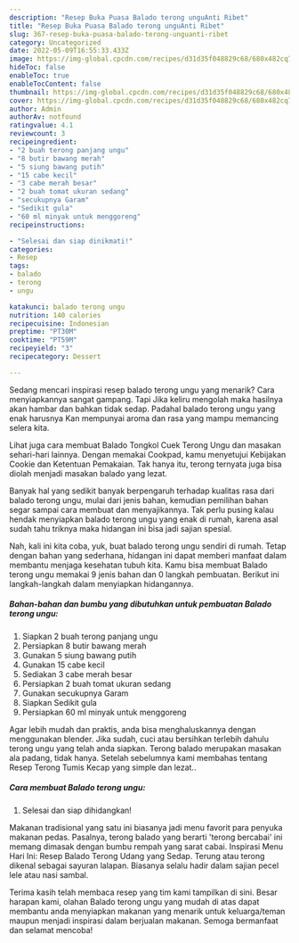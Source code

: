 ```yaml
---
description: "Resep Buka Puasa Balado terong unguAnti Ribet"
title: "Resep Buka Puasa Balado terong unguAnti Ribet"
slug: 367-resep-buka-puasa-balado-terong-unguanti-ribet
category: Uncategorized
date: 2022-05-09T16:55:33.433Z
image: https://img-global.cpcdn.com/recipes/d31d35f048829c68/680x482cq70/balado-terong-ungu-foto-resep-utama.jpg
hideToc: false
enableToc: true
enableTocContent: false
thumbnail: https://img-global.cpcdn.com/recipes/d31d35f048829c68/680x482cq70/balado-terong-ungu-foto-resep-utama.jpg
cover: https://img-global.cpcdn.com/recipes/d31d35f048829c68/680x482cq70/balado-terong-ungu-foto-resep-utama.jpg
author: Admin
authorAv: notfound
ratingvalue: 4.1
reviewcount: 3
recipeingredient:
- "2 buah terong panjang ungu"
- "8 butir bawang merah"
- "5 siung bawang putih"
- "15 cabe kecil"
- "3 cabe merah besar"
- "2 buah tomat ukuran sedang"
- "secukupnya Garam"
- "Sedikit gula"
- "60 ml minyak untuk menggoreng"
recipeinstructions:

- "Selesai dan siap dinikmati!"
categories:
- Resep
tags:
- balado
- terong
- ungu

katakunci: balado terong ungu 
nutrition: 140 calories
recipecuisine: Indonesian
preptime: "PT30M"
cooktime: "PT59M"
recipeyield: "3"
recipecategory: Dessert

---
```



Sedang mencari inspirasi resep balado terong ungu yang menarik? Cara menyiapkannya sangat gampang. Tapi Jika keliru mengolah maka hasilnya akan hambar dan bahkan tidak sedap. Padahal balado terong ungu yang enak harusnya Kan mempunyai aroma dan rasa yang mampu memancing selera kita.


Lihat juga cara membuat Balado Tongkol Cuek Terong Ungu dan masakan sehari-hari lainnya. Dengan memakai Cookpad, kamu menyetujui Kebijakan Cookie dan Ketentuan Pemakaian. Tak hanya itu, terong ternyata juga bisa diolah menjadi masakan balado yang lezat.

Banyak hal yang sedikit banyak berpengaruh terhadap kualitas rasa dari balado terong ungu, mulai dari jenis bahan, kemudian pemilihan bahan segar sampai cara membuat dan menyajikannya. Tak perlu pusing kalau hendak menyiapkan balado terong ungu yang enak di rumah, karena asal sudah tahu triknya maka hidangan ini bisa jadi sajian spesial.


Nah, kali ini kita coba, yuk, buat balado terong ungu sendiri di rumah. Tetap dengan bahan yang sederhana, hidangan ini dapat memberi manfaat dalam membantu menjaga kesehatan tubuh kita. Kamu bisa membuat Balado terong ungu memakai 9 jenis bahan dan 0 langkah pembuatan. Berikut ini langkah-langkah dalam menyiapkan hidangannya.

<!--inarticleads1-->

##### Bahan-bahan dan bumbu yang dibutuhkan untuk pembuatan Balado terong ungu:

1. Siapkan 2 buah terong panjang ungu
1. Persiapkan 8 butir bawang merah
1. Gunakan 5 siung bawang putih
1. Gunakan 15 cabe kecil
1. Sediakan 3 cabe merah besar
1. Persiapkan 2 buah tomat ukuran sedang
1. Gunakan secukupnya Garam
1. Siapkan Sedikit gula
1. Persiapkan 60 ml minyak untuk menggoreng


Agar lebih mudah dan praktis, anda bisa menghaluskannya dengan menggunakan blender. Jika sudah, cuci atau bersihkan terlebih dahulu terong ungu yang telah anda siapkan. Terong balado merupakan masakan ala padang, tidak hanya. Setelah sebelumnya kami membahas tentang Resep Terong Tumis Kecap yang simple dan lezat.. 

<!--inarticleads2-->

##### Cara membuat Balado terong ungu:


1. Selesai dan siap dihidangkan!

Makanan tradisional yang satu ini biasanya jadi menu favorit para penyuka makanan pedas. Pasalnya, terong balado yang berarti &#39;terong bercabai&#39; ini memang dimasak dengan bumbu rempah yang sarat cabai. Inspirasi Menu Hari Ini: Resep Balado Terong Udang yang Sedap. Terung atau terong dikenal sebagai sayuran lalapan. Biasanya selalu hadir dalam sajian pecel lele atau nasi sambal. 

Terima kasih telah membaca resep yang tim kami tampilkan di sini. Besar harapan kami, olahan Balado terong ungu yang mudah di atas dapat membantu anda menyiapkan makanan yang menarik untuk keluarga/teman maupun menjadi inspirasi dalam berjualan makanan. Semoga bermanfaat dan selamat mencoba!
